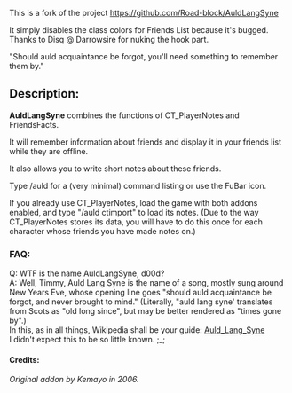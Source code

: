 This is a fork of the project https://github.com/Road-block/AuldLangSyne

It simply disables the class colors for Friends List because it's bugged. Thanks to Disq @ Darrowsire for nuking the hook part.

\"Should auld acquaintance be forgot, you'll need something to remember them by.\"

## Description:
**AuldLangSyne** combines the functions of CT_PlayerNotes and FriendsFacts.

It will remember information about friends and display it in your friends list while they are offline.

It also allows you to write short notes about these friends.

Type /auld for a (very minimal) command listing or use the FuBar icon.

If you already use CT_PlayerNotes, load the game with both addons enabled, and type "/auld ctimport" to load its notes.  (Due to the way CT_PlayerNotes stores its data, you will have to do this once for each character whose friends you have made notes on.)

### FAQ:
Q: WTF is the name AuldLangSyne, d00d?  
A: Well, Timmy, Auld Lang Syne is the name of a song, mostly sung around New Years Eve, whose opening line goes "should auld acquaintance be forgot, and never brought to mind."  (Literally, "auld lang syne' translates from Scots as "old long since", but may be better rendered as "times gone by".)  
In this, as in all things, Wikipedia shall be your guide: [Auld_Lang_Syne](http://en.wikipedia.org/wiki/Auld_Lang_Syne)  
I didn't expect this to be so little known.  ;_;

#### Credits:
*Original addon by Kemayo in 2006.* 

